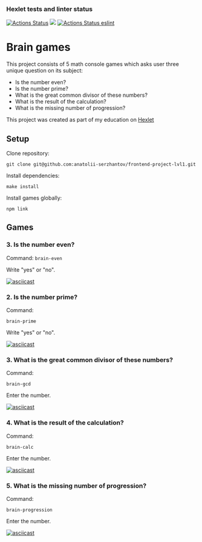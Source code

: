 ### Hexlet tests and linter status
[![Actions Status](https://github.com/anatolii-serzhantov/frontend-project-lvl1/workflows/hexlet-check/badge.svg)](https://github.com/anatolii-serzhantov/frontend-project-lvl1/actions) <a href="https://codeclimate.com/github/anatolii-serzhantov/frontend-project-lvl1/maintainability"><img src="https://api.codeclimate.com/v1/badges/7bb8152869de1d858a56/maintainability" /></a> [![Actions Status eslint](https://github.com/anatolii-serzhantov/frontend-project-lvl1/actions/workflows/eslint-check.yml/badge.svg)](https://github.com/anatolii-serzhantov/frontend-project-lvl1/actions)

# Brain games
This project consists of 5 math console games which asks user three unique question on its subject:

* Is the number even?
* Is the number prime?
* What is the great common divisor of these numbers?
* What is the result of the calculation?
* What is the missing number of progression?

This project was created as part of my education on [Hexlet](https://ru.hexlet.io/programs/frontend)

## Setup

Clone repository:

`git clone git@github.com:anatolii-serzhantov/frontend-project-lvl1.git`

Install dependencies:

`make install`

Install games globally:

`npm link`

## Games

### **3. Is the number even?**

Command:
`brain-even`

Write "yes" or "no".

[![asciicast](https://asciinema.org/a/403716.svg)](https://asciinema.org/a/403716)

### **2. Is the number prime?**

Command:

`brain-prime`

Write "yes" or "no".

[![asciicast](https://asciinema.org/a/403741.svg)](https://asciinema.org/a/403741)

### **3. What is the great common divisor of these numbers?**

Command:

`brain-gcd`

Enter the number.

[![asciicast](https://asciinema.org/a/403739.svg)](https://asciinema.org/a/403739)

### **4. What is the result of the calculation?**

Command:

`brain-calc`

Enter the number.

[![asciicast](https://asciinema.org/a/403738.svg)](https://asciinema.org/a/403738)

### **5. What is the missing number of progression?**

Command:

`brain-progression`

Enter the number.

[![asciicast](https://asciinema.org/a/403742.svg)](https://asciinema.org/a/403742)
